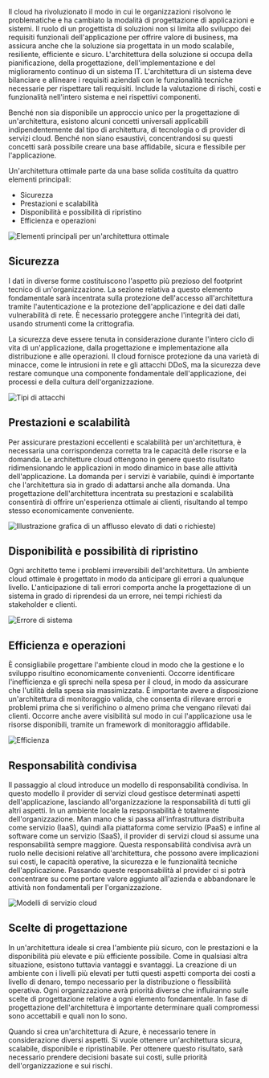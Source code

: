 Il cloud ha rivoluzionato il modo in cui le organizzazioni risolvono le problematiche e ha cambiato la modalità di progettazione di applicazioni e sistemi. Il ruolo di un progettista di soluzioni non si limita allo sviluppo dei requisiti funzionali dell'applicazione per offrire valore di business, ma assicura anche che la soluzione sia progettata in un modo scalabile, resiliente, efficiente e sicuro. L'architettura della soluzione si occupa della pianificazione, della progettazione, dell'implementazione e del miglioramento continuo di un sistema IT. L'architettura di un sistema deve bilanciare e allineare i requisiti aziendali con le funzionalità tecniche necessarie per rispettare tali requisiti. Include la valutazione di rischi, costi e funzionalità nell'intero sistema e nei rispettivi componenti.

Benché non sia disponibile un approccio unico per la progettazione di un'architettura, esistono alcuni concetti universali applicabili indipendentemente dal tipo di architettura, di tecnologia o di provider di servizi cloud. Benché non siano esaustivi, concentrandosi su questi concetti sarà possibile creare una base affidabile, sicura e flessibile per l'applicazione.

Un'architettura ottimale parte da una base solida costituita da quattro elementi principali:

* Sicurezza
* Prestazioni e scalabilità
* Disponibilità e possibilità di ripristino
* Efficienza e operazioni

![Elementi principali per un'architettura ottimale](../media-draft/pillars.png)

## <a name="security"></a>Sicurezza

I dati in diverse forme costituiscono l'aspetto più prezioso del footprint tecnico di un'organizzazione. La sezione relativa a questo elemento fondamentale sarà incentrata sulla protezione dell'accesso all'architettura tramite l'autenticazione e la protezione dell'applicazione e dei dati dalle vulnerabilità di rete. È necessario proteggere anche l'integrità dei dati, usando strumenti come la crittografia.

La sicurezza deve essere tenuta in considerazione durante l'intero ciclo di vita di un'applicazione, dalla progettazione e implementazione alla distribuzione e alle operazioni. Il cloud fornisce protezione da una varietà di minacce, come le intrusioni in rete e gli attacchi DDoS, ma la sicurezza deve restare comunque una componente fondamentale dell'applicazione, dei processi e della cultura dell'organizzazione.

![Tipi di attacchi](../media-draft/security.png)

## <a name="performance-and-scalability"></a>Prestazioni e scalabilità

Per assicurare prestazioni eccellenti e scalabilità per un'architettura, è necessaria una corrispondenza corretta tra le capacità delle risorse e la domanda. Le architetture cloud ottengono in genere questo risultato ridimensionando le applicazioni in modo dinamico in base alle attività dell'applicazione. La domanda per i servizi è variabile, quindi è importante che l'architettura sia in grado di adattarsi anche alla domanda. Una progettazione dell'architettura incentrata su prestazioni e scalabilità consentirà di offrire un'esperienza ottimale ai clienti, risultando al tempo stesso economicamente conveniente.

![Illustrazione grafica di un afflusso elevato di dati o richieste](../media-draft/performance-demand.png))

## <a name="availability-and-recoverability"></a>Disponibilità e possibilità di ripristino

Ogni architetto teme i problemi irreversibili dell'architettura. Un ambiente cloud ottimale è progettato in modo da anticipare gli errori a qualunque livello. L'anticipazione di tali errori comporta anche la progettazione di un sistema in grado di riprendesi da un errore, nei tempi richiesti da stakeholder e clienti.

![Errore di sistema](../media-draft/system-failure.png)

## <a name="efficiency-and-operations"></a>Efficienza e operazioni

È consigliabile progettare l'ambiente cloud in modo che la gestione e lo sviluppo risultino economicamente convenienti. Occorre identificare l'inefficienza e gli sprechi nella spesa per il cloud, in modo da assicurare che l'utilità della spesa sia massimizzata. È importante avere a disposizione un'architettura di monitoraggio valida, che consenta di rilevare errori e problemi prima che si verifichino o almeno prima che vengano rilevati dai clienti. Occorre anche avere visibilità sul modo in cui l'applicazione usa le risorse disponibili, tramite un framework di monitoraggio affidabile.

![Efficienza](../media-draft/efficiency.png)

## <a name="shared-responsibility"></a>Responsabilità condivisa

Il passaggio al cloud introduce un modello di responsabilità condivisa. In questo modello il provider di servizi cloud gestisce determinati aspetti dell'applicazione, lasciando all'organizzazione la responsabilità di tutti gli altri aspetti. In un ambiente locale la responsabilità è totalmente dell'organizzazione. Man mano che si passa all'infrastruttura distribuita come servizio (IaaS), quindi alla piattaforma come servizio (PaaS) e infine al software come un servizio (SaaS), il provider di servizi cloud si assume una responsabilità sempre maggiore. Questa responsabilità condivisa avrà un ruolo nelle decisioni relative all'architettura, che possono avere implicazioni sui costi, le capacità operative, la sicurezza e le funzionalità tecniche dell'applicazione. Passando queste responsabilità al provider ci si potrà concentrare su come portare valore aggiunto all'azienda e abbandonare le attività non fondamentali per l'organizzazione.

![Modelli di servizio cloud](../media-draft/cloud-responsibility-model.png)

## <a name="design-choices"></a>Scelte di progettazione

In un'architettura ideale si crea l'ambiente più sicuro, con le prestazioni e la disponibilità più elevate e più efficiente possibile. Come in qualsiasi altra situazione, esistono tuttavia vantaggi e svantaggi. La creazione di un ambiente con i livelli più elevati per tutti questi aspetti comporta dei costi a livello di denaro, tempo necessario per la distribuzione o flessibilità operativa. Ogni organizzazione avrà priorità diverse che influiranno sulle scelte di progettazione relative a ogni elemento fondamentale. In fase di progettazione dell'architettura è importante determinare quali compromessi sono accettabili e quali non lo sono.

Quando si crea un'architettura di Azure, è necessario tenere in considerazione diversi aspetti. Si vuole ottenere un'architettura sicura, scalabile, disponibile e ripristinabile. Per ottenere questo risultato, sarà necessario prendere decisioni basate sui costi, sulle priorità dell'organizzazione e sui rischi.
